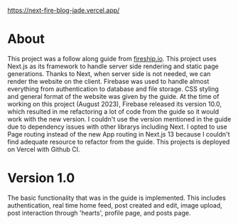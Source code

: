 https://next-fire-blog-jade.vercel.app/

# About
This project was a follow along guide from [fireship.io](https://fireship.io/courses/react-next-firebase/). This project uses Next.js as its framework to handle server side rendering and static page generations. Thanks to Next, when server side is not needed, we can render the website on the client. Firebase was used to handle almost everything from authentication to database and file storage. CSS styling and general format of the website was given by the guide. At the time of working on this project (August 2023), Firebase released its version 10.0, which resulted in me refactoring a lot of code from the guide so it would work with the new version. I couldn't use the version mentioned in the guide due to dependency issues with other librarys including Next. I opted to use Page routing instead of the new App routing in Next.js 13 because I couldn't find adequate resource to refactor from the guide. This projects is deployed on Vercel with Github CI. 

# Version 1.0
The basic functionality that was in the guide is implemented. This includes authentication, real  time home feed, post created and edit, image upload, post interaction through 'hearts', profile page, and posts page. 

